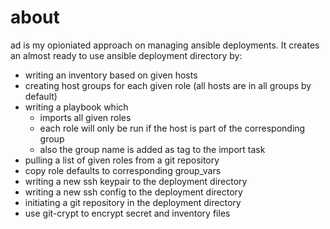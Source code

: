 # about
ad is my opioniated approach on managing ansible deployments.
It creates an almost ready to use ansible deployment directory
by:

- writing an inventory based on given hosts
- creating host groups for each given role (all hosts are in all groups by default)
- writing a playbook which
    - imports all given roles
    - each role will only be run if the host is part of the corresponding group
    - also the group name is added as tag to the import task
- pulling a list of given roles from a git repository
- copy role defaults to corresponding group_vars
- writing a new ssh keypair to the deployment directory
- writing a new ssh config to the deployment directory
- initiating a git repository in the deployment directory
- use git-crypt to encrypt secret and inventory files
